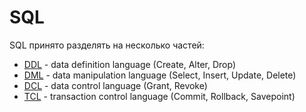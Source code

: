 # SQL

SQL принято разделять на несколько частей:

- [DDL](./DDL.md) - data definition language (Create, Alter, Drop)
- [DML](./DML.md) - data manipulation language (Select, Insert, Update, Delete)
- [DCL](./DCL.md) - data control language (Grant, Revoke)
- [TCL](./TCL.md) - transaction control language (Commit, Rollback, Savepoint)
